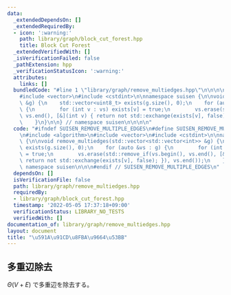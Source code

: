 ```yaml
---
data:
  _extendedDependsOn: []
  _extendedRequiredBy:
  - icon: ':warning:'
    path: library/graph/block_cut_forest.hpp
    title: Block Cut Forest
  _extendedVerifiedWith: []
  _isVerificationFailed: false
  _pathExtension: hpp
  _verificationStatusIcon: ':warning:'
  attributes:
    links: []
  bundledCode: "#line 1 \"library/graph/remove_multiedges.hpp\"\n\n\n\n#include <algorithm>\n\
    #include <vector>\n#include <cstdint>\n\nnamespace suisen {\n\nvoid remove_multiedges(std::vector<std::vector<int>>\
    \ &g) {\n    std::vector<uint8_t> exists(g.size(), 0);\n    for (auto &vs : g)\
    \ {\n        for (int v : vs) exists[v] = true;\n        vs.erase(std::remove_if(vs.begin(),\
    \ vs.end(), [&](int v) { return not std::exchange(exists[v], false); }), vs.end());\n\
    \    }\n}\n\n} // namespace suisen\n\n\n\n"
  code: "#ifndef SUISEN_REMOVE_MULTIPLE_EDGES\n#define SUISEN_REMOVE_MULTIPLE_EDGES\n\
    \n#include <algorithm>\n#include <vector>\n#include <cstdint>\n\nnamespace suisen\
    \ {\n\nvoid remove_multiedges(std::vector<std::vector<int>> &g) {\n    std::vector<uint8_t>\
    \ exists(g.size(), 0);\n    for (auto &vs : g) {\n        for (int v : vs) exists[v]\
    \ = true;\n        vs.erase(std::remove_if(vs.begin(), vs.end(), [&](int v) {\
    \ return not std::exchange(exists[v], false); }), vs.end());\n    }\n}\n\n} //\
    \ namespace suisen\n\n\n#endif // SUISEN_REMOVE_MULTIPLE_EDGES\n"
  dependsOn: []
  isVerificationFile: false
  path: library/graph/remove_multiedges.hpp
  requiredBy:
  - library/graph/block_cut_forest.hpp
  timestamp: '2022-05-05 17:37:18+09:00'
  verificationStatus: LIBRARY_NO_TESTS
  verifiedWith: []
documentation_of: library/graph/remove_multiedges.hpp
layout: document
title: "\u591A\u91CD\u8FBA\u9664\u53BB"
---
```

## 多重辺除去

$\Theta(V+E)$ で多重辺を除去する。
